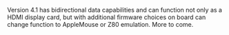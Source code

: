 Version 4.1 has bidirectional data capabilities and can function not only as a HDMI display card, but with additional firmware choices on board can change function to AppleMouse or Z80 emulation. More to come.
